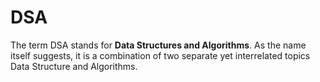# DSA
The term DSA stands for **Data Structures and Algorithms**. As the name itself suggests, it is a combination of two separate yet interrelated topics Data Structure and Algorithms.